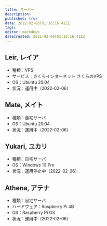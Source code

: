 ```yaml
---
title: サーバー
description: 
published: true
date: 2022-02-06T01:16:16.412Z
tags: 
editor: markdown
dateCreated: 2022-02-06T01:16:16.412Z
---
```


## Leir, レイア
- 種類：VPS
- サービス：さくらインターネット さくらのVPS
- OS：Ubuntu 20.04
- 状況：運用中（2022-02-06）

## Mate, メイト
- 種類：自宅サーバ
- OS：Ubuntu 20.04
- 状況：運用中（2022-02-06）

## Yukari, ユカリ
- 種類：自宅サーバ
- OS：Windows 10 Pro
- 状況：運用停止中（2022-02-06）

## Athena, アテナ
- 種類：自宅サーバ
- ハードウェア：Raspberry Pi 4B
- OS：Raspberry Pi OS
- 状況：運用中（2022-02-06）
